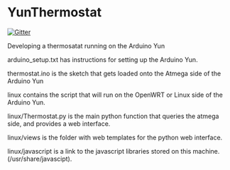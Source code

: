 YunThermostat
=============

[![Gitter](https://badges.gitter.im/Join%20Chat.svg)](https://gitter.im/jeffeb3/YunThermostat?utm_source=badge&utm_medium=badge&utm_campaign=pr-badge&utm_content=badge)

Developing a thermosatat running on the Arduino Yun

arduino_setup.txt has instructions for setting up the Arduino Yun.

thermostat.ino is the sketch that gets loaded onto the Atmega side of the Arduino Yun

linux contains the script that will run on the OpenWRT or Linux side of the Arduino Yun.

linux/Thermostat.py is the main python function that queries the atmega side, and provides a web interface.

linux/views is the folder with web templates for the python web interface.

linux/javascript is a link to the javascript libraries stored on this machine. (/usr/share/javascipt).
